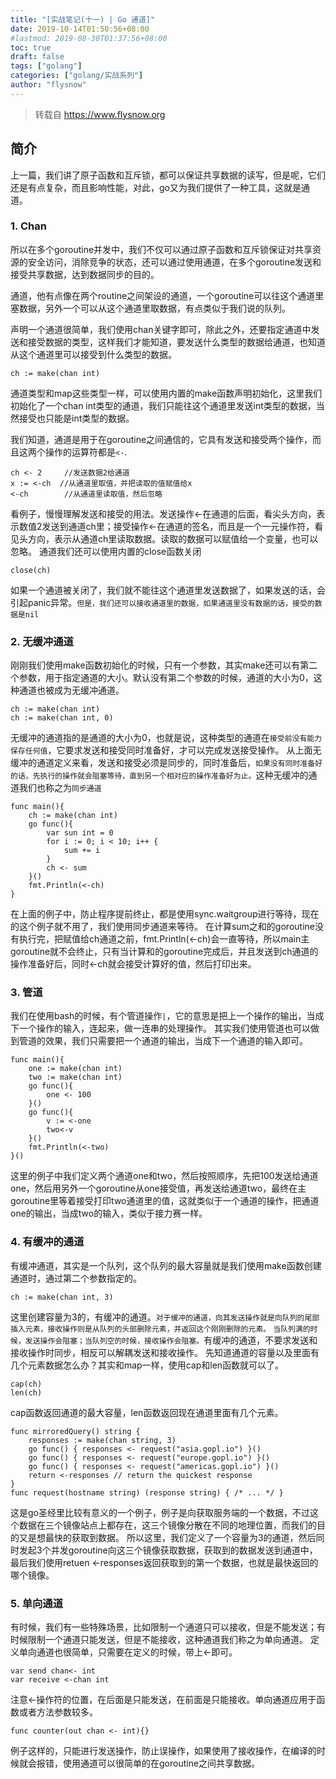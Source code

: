 ```yaml
---
title: "[实战笔记(十一) | Go 通道]"
date: 2019-10-14T01:50:56+08:00
#lastmod: 2019-08-30T01:37:56+08:00
toc: true
draft: false
tags: ["golang"]
categories: ["golang/实战系列"]
author: "flysnow"
---
```


>转载自 https://www.flysnow.org

## 简介
上一篇，我们讲了原子函数和互斥锁，都可以保证共享数据的读写，但是呢，它们还是有点复杂，而且影响性能，对此，go又为我们提供了一种工具，这就是通道。
### 1. Chan
所以在多个goroutine并发中，我们不仅可以通过原子函数和互斥锁保证对共享资源的安全访问，消除竞争的状态，还可以通过使用通道，在多个goroutine发送和接受共享数据，达到数据同步的目的。

通道，他有点像在两个routine之间架设的通道，一个goroutine可以往这个通道里塞数据，另外一个可以从这个通道里取数据，有点类似于我们说的队列。

声明一个通道很简单，我们使用chan关键字即可，除此之外，还要指定通道中发送和接受数据的类型，这样我们才能知道，要发送什么类型的数据给通道，也知道从这个通道里可以接受到什么类型的数据。
```
ch := make(chan int)
```
通道类型和map这些类型一样，可以使用内置的make函数声明初始化，这里我们初始化了一个chan int类型的通道，我们只能往这个通道里发送int类型的数据，当然接受也只能是int类型的数据。

我们知道，通道是用于在goroutine之间通信的，它具有发送和接受两个操作，而且这两个操作的运算符都是`<-`.
```
ch <- 2     //发送数据2给通道
x := <-ch  //从通道里取值，并把读取的值赋值给x
<-ch        //从通道里读取值，然后忽略
```
看例子，慢慢理解发送和接受的用法。发送操作<-在通道的后面，看尖头方向，表示数值2发送到通道ch里；接受操作<-在通道的签名，而且是一个一元操作符，看见头方向，表示从通道ch里读取数据。读取的数据可以赋值给一个变量，也可以忽略。
通道我们还可以使用内置的close函数关闭
```
close(ch)
```
如果一个通道被关闭了，我们就不能往这个通道里发送数据了，如果发送的话，会引起panic异常。`但是，我们还可以接收通道里的数据，如果通道里没有数据的话，接受的数据是nil`
### 2. 无缓冲通道
刚刚我们使用make函数初始化的时候，只有一个参数，其实make还可以有第二个参数，用于指定通道的大小。默认没有第二个参数的时候，通道的大小为0，这种通道也被成为无缓冲通道。
```
ch := make(chan int)
ch := make(chan int, 0)
```
无缓冲的通道指的是通道的大小为0，也就是说，这种类型的通道在`接受前没有能力保存任何值`，它要求发送和接受同时准备好，才可以完成发送接受操作。
从上面无缓冲的通道定义来看，发送和接受必须是同步的，同时准备后，`如果没有同时准备好的话，先执行的操作就会阻塞等待，直到另一个相对应的操作准备好为止。`这种无缓冲的通道我们也称之为`同步通道`
```
func main(){
    ch := make(chan int)
    go func(){
        var sun int = 0
        for i := 0; i < 10; i++ {
            sum += i
        }
        ch <- sum
    }()
    fmt.Println(<-ch)
}
```
在上面的例子中，防止程序提前终止，都是使用sync.waitgroup进行等待，现在的这个例子就不用了，我们使用同步通道来等待。
在计算sum之和的goroutine没有执行完，把赋值给ch通道之前，fmt.Println(<-ch)会一直等待，所以main主goroutine就不会终止，只有当计算和的goroutine完成后，并且发送到ch通道的操作准备好后，同时<-ch就会接受计算好的值，然后打印出来。
### 3. 管道
我们在使用bash的时候，有个管道操作`|`，它的意思是把上一个操作的输出，当成下一个操作的输入，连起来，做一连串的处理操作。
其实我们使用管道也可以做到管道的效果，我们只需要把一个通道的输出，当成下一个通道的输入即可。
```
func main(){
    one := make(chan int)
    two := make(chan int)
    go func(){
        one <- 100
    }()
    go func(){
        v := <-one
        two<-v
    }()
    fmt.Println(<-two)
}()
```
这里的例子中我们定义两个通道one和two，然后按照顺序，先把100发送给通道one，然后用另外一个goroutine从one接受值，再发送给通道two，最终在主goroutine里等着接受打印two通道里的值，这就类似于一个通道的操作，把通道one的输出，当成two的输入，类似于接力赛一样。
### 4. 有缓冲的通道
有缓冲通道，其实是一个队列，这个队列的最大容量就是我们使用make函数创建通道时，通过第二个参数指定的。
```
ch := make(chan int, 3)
```
这里创建容量为3的，有缓冲的通道。`对于缓冲的通道，向其发送操作就是向队列的尾部插入元素，接收操作则是从队列的头部删除元素，并返回这个刚刚删除的元素。`
`当队列满的时候，发送操作会阻塞；当队列空的时候，接收操作会阻塞。`有缓冲的通道，不要求发送和接收操作时同步，相反可以解耦发送和接收操作。
先知道通道的容量以及里面有几个元素数据怎么办？其实和map一样，使用cap和len函数就可以了。
```
cap(ch)
len(ch)
```
cap函数返回通道的最大容量，len函数返回现在通道里面有几个元素。
```
func mirroredQuery() string {
    responses := make(chan string, 3)
    go func() { responses <- request("asia.gopl.io") }()
    go func() { responses <- request("europe.gopl.io") }()
    go func() { responses <- request("americas.gopl.io") }()
    return <-responses // return the quickest response
}
func request(hostname string) (response string) { /* ... */ }
```
这是go圣经里比较有意义的一个例子，例子是向获取服务端的一个数据，不过这个数据在三个镜像站点上都存在，这三个镜像分散在不同的地理位置，而我们的目的又是想最快的获取到数据。
所以这里，我们定义了一个容量为3的通道，然后同时发起3个并发goroutine向这三个镜像获取数据，获取到的数据发送到通道中，最后我们使用retuen <-responses返回获取到的第一个数据，也就是最快返回的哪个镜像。
### 5. 单向通道
有时候，我们有一些特殊场景，比如限制一个通道只可以接收，但是不能发送；有时候限制一个通道只能发送，但是不能接收，这种通道我们称之为单向通道。
定义单向通道也很简单，只需要在定义的时候，带上<-即可。
```
var send chan<- int
var receive <-chan int
```
注意<-操作符的位置，在后面是只能发送，在前面是只能接收。单向通道应用于函数或者方法参数较多。
```
func counter(out chan <- int){}
```
例子这样的，只能进行发送操作，防止误操作，如果使用了接收操作，在编译的时候就会报错，使用通道可以很简单的在goroutine之间共享数据。